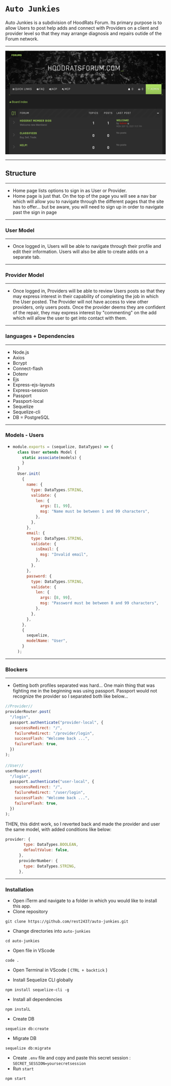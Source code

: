 # `Auto Junkies`

Auto Junkies is a subdivision of HoodRats Forum. Its primary purpose is to allow Users to post help adds and connect with Providers on a client and provider level so that they may arrange diagnosis and repairs outide of the Forum network.

---

![mock-up](./layout.png)

---

## Structure

---

- Home page lists options to sign in as User or Provider.
- Home page is just that. On the top of the page you will see a nav bar which will allow you to navigate through the different pages that the site has to offer... but be aware, you will need to sign up in order to navigate past the sign in page

---

### User Model

---

- Once logged in, Users will be able to navigate through their profile and edit their information. Users will also be able to create adds on a separate tab.

---

### Provider Model

---

- Once logged in, Providers will be able to review Users posts so that they may express interest in their capability of completing the job in which the User posted. The Provider will not have access to view other providers, only users posts. Once the provider deems they are confident of the repair, they may express interest by "commenting" on the add which will allow the user to get into contact with them.

---

### languages + Dependencies

---

- Node.js
- Axios
- Bcrypt
- Connect-flash
- Dotenv
- Ejs
- Express-ejs-layouts
- Express-session
- Passport
- Passport-local
- Sequelize
- Sequelize-cli
- DB = PostgreSQL

---

### Models - Users

- ```js
  module.exports = (sequelize, DataTypes) => {
    class User extends Model {
      static associate(models) {
      }
    }
    User.init(
      {
        name: {
          type: DataTypes.STRING,
          validate: {
            len: {
              args: [1, 99],
              msg: "Name must be between 1 and 99 characters",
            },
          },
        },
        email: {
          type: DataTypes.STRING,
          validate: {
            isEmail: {
              msg: "Invalid email",
            },
          },
        },
        password: {
          type: DataTypes.STRING,
          validate: {
            len: {
              args: [8, 99],
              msg: "Password must be between 8 and 99 characters",
            },
          },
        },
      },
      {
        sequelize,
        modelName: "User",
      }
    );
  ```

---

### Blockers

---

- Getting both profiles separated was hard... One main thing that was fighting me in the beginning was using passport. Passport would not recognize the provider so I separated both like below...

```js
//Provider//
providerRouter.post(
  "/login",
  passport.authenticate("provider-local", {
    successRedirect: "/",
    failureRedirect: "/provider/login",
    successFlash: "Welcome back ...",
    failureFlash: true,
  })
);

//User//
userRouter.post(
  "/login",
  passport.authenticate("user-local", {
    successRedirect: "/",
    failureRedirect: "/user/login",
    successFlash: "Welcome back ...",
    failureFlash: true,
  })
);
```

THEN, this didnt work, so I reverted back and made the provider and user the same model, with added conditions like below:

```js
provider: {
        type: DataTypes.BOOLEAN,
        defaultValue: false,
      },
      providerNumber: {
        type: DataTypes.STRING,
      },
```

---

### Installation

- Open iTerm and navigate to a folder in which you would like to install this app.
- Clone repository
```
git clone https://github.com/rest2437/auto-junkies.git
```
- Change directories into `auto-junkies`
```
cd auto-junkies
```
- Open file in VScode
```
code .
```
- Open Terminal in VScode ( `CTRL + backtick` )

- Install Sequelize CLI globally
```
npm install sequelize-cli -g
```
- Install all dependencies
```
npm instalL
```
- Create DB
```
sequelize db:create
```
- Migrate DB
```
sequelize db:migrate
```
- Create `.env` file and copy and paste this secret session : `SECRET_SESSION=yoursecretsession`
- Run `start`
```
npm start
```
